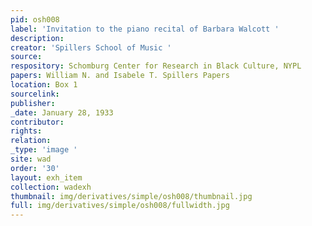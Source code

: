 ```yaml
---
pid: osh008
label: 'Invitation to the piano recital of Barbara Walcott '
description:
creator: 'Spillers School of Music '
source:
respository: Schomburg Center for Research in Black Culture, NYPL
papers: William N. and Isabele T. Spillers Papers
location: Box 1
sourcelink:
publisher:
_date: January 28, 1933
contributor:
rights:
relation:
_type: 'image '
site: wad
order: '30'
layout: exh_item
collection: wadexh
thumbnail: img/derivatives/simple/osh008/thumbnail.jpg
full: img/derivatives/simple/osh008/fullwidth.jpg
---
```

